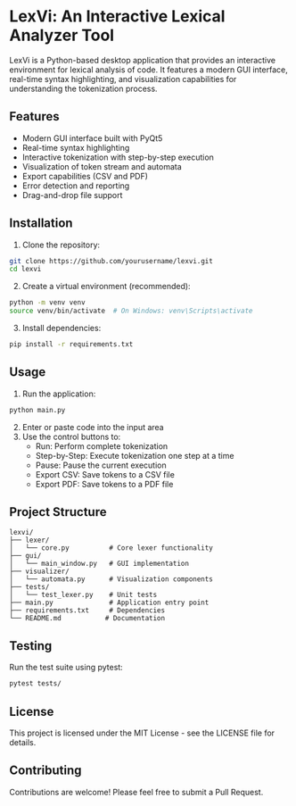 # LexVi: An Interactive Lexical Analyzer Tool

LexVi is a Python-based desktop application that provides an interactive environment for lexical analysis of code. It features a modern GUI interface, real-time syntax highlighting, and visualization capabilities for understanding the tokenization process.

## Features

- Modern GUI interface built with PyQt5
- Real-time syntax highlighting
- Interactive tokenization with step-by-step execution
- Visualization of token stream and automata
- Export capabilities (CSV and PDF)
- Error detection and reporting
- Drag-and-drop file support

## Installation

1. Clone the repository:

```bash
git clone https://github.com/yourusername/lexvi.git
cd lexvi
```

2. Create a virtual environment (recommended):

```bash
python -m venv venv
source venv/bin/activate  # On Windows: venv\Scripts\activate
```

3. Install dependencies:

```bash
pip install -r requirements.txt
```

## Usage

1. Run the application:

```bash
python main.py
```

2. Enter or paste code into the input area
3. Use the control buttons to:
   - Run: Perform complete tokenization
   - Step-by-Step: Execute tokenization one step at a time
   - Pause: Pause the current execution
   - Export CSV: Save tokens to a CSV file
   - Export PDF: Save tokens to a PDF file

## Project Structure

```
lexvi/
├── lexer/
│   └── core.py          # Core lexer functionality
├── gui/
│   └── main_window.py   # GUI implementation
├── visualizer/
│   └── automata.py      # Visualization components
├── tests/
│   └── test_lexer.py    # Unit tests
├── main.py              # Application entry point
├── requirements.txt     # Dependencies
└── README.md           # Documentation
```

## Testing

Run the test suite using pytest:

```bash
pytest tests/
```

## License

This project is licensed under the MIT License - see the LICENSE file for details.

## Contributing

Contributions are welcome! Please feel free to submit a Pull Request.
